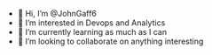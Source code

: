 - 👋 Hi, I’m @JohnGaff6
- 👀 I’m interested in Devops and Analytics
- 🌱 I’m currently learning as much as I can
- 💞️ I’m looking to collaborate on anything interesting

<!---
JohnGaff6/JohnGaff6 is a ✨ special ✨ repository because its `README.md` (this file) appears on your GitHub profile.
You can click the Preview link to take a look at your changes.
--->
